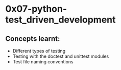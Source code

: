 # 0x07-python-test_driven_development
## Concepts learnt:
- Different types of testing 
- Testing with the doctest and unittest modules
- Test file naming conventions